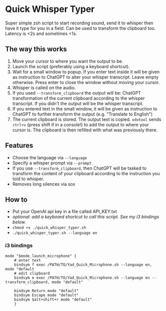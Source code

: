 # Quick Whisper Typer
Super simple zsh script to start recording sound, send it to whisper then have it type for you in a field. Can be used to transform the clipboard too. Latency is <2s and sometimes <1s.

## The way this works
1. Move your cursor to where you want the output to be.
2. Launch the script (preferably using a keyboard shortcut).
3. Wait for a small window to popup. If you enter text inside it will be given as instruction to ChatGPT to alter your whisper transcript. Leave empty otherwise. Press enter to close the window without moving your cursor.
4. Whisper is called on the audio.
5. If you used `--transform_clipboard` the output will be: ChatGPT transformation of the current clipboard according to the whisper transcript. If you didn't the output will be the whisper transcript.
6. If you entered text in the small window, it will be given as instruction to ChatGPT to further transform the output (e.g. "Translate to English")
7. The current clipboard is stored. The output text is copied. `xdotool` sends `ctrl+v` (press shift if in a console!) to add the output to where your cursor is. The clipboard is then refilled with what was previously there.

## Features
* Choose the language via `--language`
* Specify a whisper prompt via `--prompt`
* If you use `--transform_clipboard`, then ChatGPT will be tasked to transform the content of your clipboard according to the instruction you told to whisper.
* Removes long silences via sox

## How to
* Put your OpenAI api key in a file called API_KEY.txt
* *optional: add a keyboard shortcut to call this script. See my i3 bindings below.*
* `chmod +x ./quick_whisper_typer.sh`
* `./quick_whisper_typer.sh --language en`

### i3 bindings
```
mode "$mode_launch_microphone" {
    # enter text
    bindsym f exec /PATH/TO/Yad_Quick_Microphone.sh --language en, mode "default
    # edit clipboard
    bindsym e exec /PATH/TO/Yad_Quick_Microphone.sh --language en --transform_clipboard, mode "default"

    bindsym Return mode "default"
    bindsym Escape mode "default"
    bindsym $alt+shift+r mode "default"
    }
```
